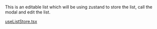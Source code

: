 This is an editable list which will be using zustand to store the list, call the modal and edit the list.

[useListStore.tsx](./hooks/useListStore.tsx)
